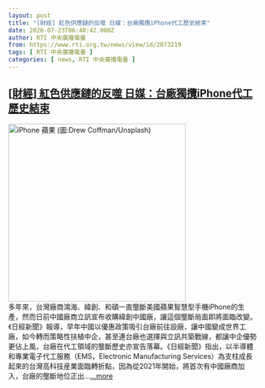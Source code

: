 ```yaml
---
layout: post
title: "[財經] 紅色供應鏈的反噬 日媒：台廠獨攬iPhone代工歷史結束"
date: 2020-07-23T06:40:42.000Z
author: RTI 中央廣播電臺
from: https://www.rti.org.tw/news/view/id/2073219
tags: [ RTI 中央廣播電臺 ]
categories: [ news, RTI 中央廣播電臺 ]
---
```

<!--1595486442000-->
[[財經] 紅色供應鏈的反噬 日媒：台廠獨攬iPhone代工歷史結束](https://www.rti.org.tw/news/view/id/2073219)
------

<div>
<img src="https://static.rti.org.tw/assets/thumbnails/2019/05/14/c356951bd98e0180596d2ef372518085.jpg" width="360" alt="iPhone 蘋果 (圖:Drew Coffman/Unsplash)" title="iPhone 蘋果 (圖:Drew Coffman/Unsplash)"><br>多年來，台灣廠商鴻海、緯創、和碩一直壟斷美國蘋果智慧型手機iPhone的生產，然而日前中國廠商立訊宣布收購緯創中國廠，讓這個壟斷局面即將面臨改變。《日經新聞》報導，早年中國以優惠政策吸引台廠前往設廠，讓中國變成世界工廠，如今轉而策略性扶植中企，甚至連台廠也選擇與立訊共築戰線，都讓中企優勢更佔上風，台廠在代工領域的壟斷歷史亦宣告落幕。《日經新聞》指出，以半導體和專業電子代工服務（EMS，Electronic Manufacturing Services）為支柱成長起來的台灣高科技産業面臨轉折點，因為從2021年開始，將首次有中國廠商加入，台廠的壟斷地位正出...<a target="_blank" href="https://www.rti.org.tw/news/view/id/2073219">...more</a>
</div>

